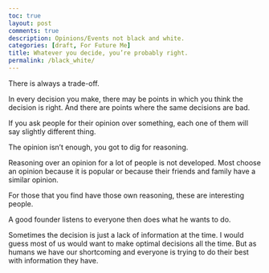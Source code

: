 ```yaml
---
toc: true
layout: post
comments: true
description: Opinions/Events not black and white.
categories: [draft, For Future Me]
title: Whatever you decide, you’re probably right.
permalink: /black_white/
---
```


There is always a trade-off.

In every decision you make, there may be points in which you think the decision is right. And there are points where the same decisions are bad.

If you ask people for their opinion over something, each one of them will say slightly different thing.

The opinion isn’t enough, you got to dig for reasoning.

Reasoning over an opinion for a lot of people is not developed. Most choose an opinion because it is popular or because their friends and family have a similar opinion.

For those that you find have those own reasoning, these are interesting people.

A good founder listens to everyone then does what he wants to do.

Sometimes the decision is just a lack of information at the time. I would guess most of us would want to make optimal decisions all the time. But as humans we have our shortcoming and everyone is trying to do their best with information they have.